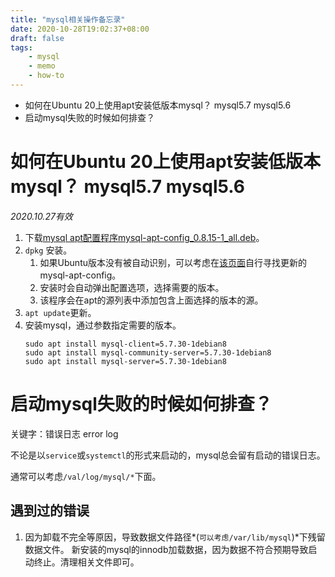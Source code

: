 ```yaml
---
title: "mysql相关操作备忘录"
date: 2020-10-28T19:02:37+08:00
draft: false
tags:
    - mysql
    - memo
    - how-to
---
```


- 如何在Ubuntu 20上使用apt安装低版本mysql？ mysql5.7 mysql5.6
- 启动mysql失败的时候如何排查？

# 如何在Ubuntu 20上使用apt安装低版本mysql？ mysql5.7 mysql5.6

*2020.10.27有效*

1. 下载[mysql apt配置程序mysql-apt-config_0.8.15-1_all.deb](https://repo.mysql.com/mysql-apt-config_0.8.15-1_all.deb)。
1. `dpkg` 安装。
    1. 如果Ubuntu版本没有被自动识别，可以考虑在[该页面](https://repo.mysql.com/)自行寻找更新的mysql-apt-config。
    1. 安装时会自动弹出配置选项，选择需要的版本。
    1. 该程序会在apt的源列表中添加包含上面选择的版本的源。
1. `apt update`更新。
1. 安装mysql，通过参数指定需要的版本。
    ```shell
    sudo apt install mysql-client=5.7.30-1debian8
    sudo apt install mysql-community-server=5.7.30-1debian8
    sudo apt install mysql-server=5.7.30-1debian8
    ```

# 启动mysql失败的时候如何排查？

关键字：错误日志 error log

不论是以`service`或`systemctl`的形式来启动的，mysql总会留有启动的错误日志。

通常可以考虑`/val/log/mysql/*`下面。

## 遇到过的错误

1. 因为卸载不完全等原因，导致数据文件路径*(`可以考虑/var/lib/mysql`)*下残留数据文件。
新安装的mysql的innodb加载数据，因为数据不符合预期导致启动终止。清理相关文件即可。





